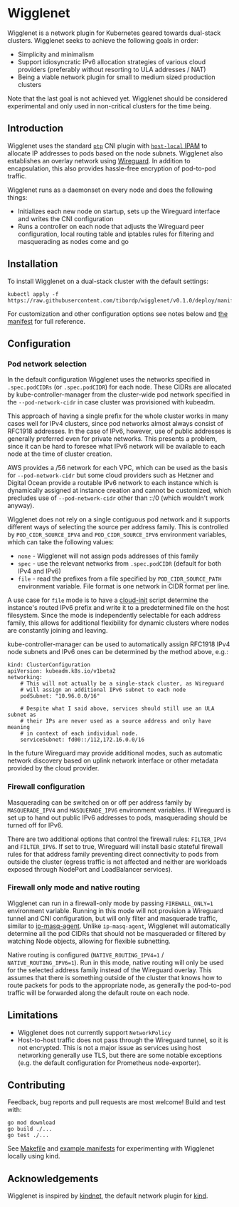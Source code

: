 # Wigglenet

Wigglenet is a network plugin for Kubernetes geared towards dual-stack clusters. Wigglenet seeks to achieve the following goals in order:

- Simplicity and minimalism
- Support idiosyncratic IPv6 allocation strategies of various cloud providers (preferably without resorting to ULA addresses / NAT)
- Being a viable network plugin for small to medium sized production clusters

Note that the last goal is not achieved yet. Wigglenet should be considered experimental and only used in non-critical clusters for the time being.

## Introduction

Wigglenet uses the standard [`ptp`](https://www.cni.dev/plugins/current/main/ptp/) CNI plugin with [`host-local` IPAM](https://www.cni.dev/plugins/current/ipam/host-local/) to allocate IP addresses to pods based on the node subnets. Wigglenet also establishes an overlay network using [Wireguard](https://www.wireguard.com/). In addition to encapsulation, this also provides hassle-free encryption of pod-to-pod traffic.

Wigglenet runs as a daemonset on every node and does the following things:
- Initializes each new node on startup, sets up the Wireguard interface and writes the CNI configuration
- Runs a controller on each node that adjusts the Wireguard peer configuration, local routing table and iptables rules for filtering and masquerading as nodes come and go

## Installation

To install Wigglenet on a dual-stack cluster with the default settings:

```shell
kubectl apply -f https://raw.githubusercontent.com/tibordp/wigglenet/v0.1.0/deploy/manifest.yaml
```

For customization and other configuration options see notes below and [the manifest](./deploy/manifest.yaml) for full reference.

## Configuration

### Pod network selection

In the default configuration Wigglenet uses the networks specified in `.spec.podCIDRs` (or `.spec.podCIDR`) for each node. These CIDRs are allocated by kube-controller-manager from the cluster-wide pod network specified in the `--pod-network-cidr` in case cluster was provisioned with kubeadm. 

This approach of having a single prefix for the whole cluster works in many cases well for IPv4 clusters, since pod networks almost always consist of RFC1918 addresses. In the case of IPv6, however, use of public addresses is generally preferred even for private networks. This presents a problem, since it can be hard to foresee what IPv6 network will be available to each node at the time of cluster creation.

AWS provides a /56 network for each VPC, which can be used as the basis for `--pod-network-cidr` but some cloud providers such as Hetzner and Digital Ocean provide a routable IPv6 network to each instance which is dynamically assigned at instance creation and cannot be customized, which precludes use of `--pod-network-cidr` other than ::/0 (which wouldn't work anyway).

Wigglenet does not rely on a single contiguous pod network and it supports different ways of selecting the source per address family. This is controlled by `POD_CIDR_SOURCE_IPV4` and `POD_CIDR_SOURCE_IPV6` environment variables, which can take the following values:

- `none` - Wigglenet will not assign pods addresses of this family
- `spec` - use the relevant networks from `.spec.podCIDR` (default for both IPv4 and IPv6)
- `file` - read the prefixes from a file specified by `POD_CIDR_SOURCE_PATH` environment variable. File format is one network in CIDR format per line.

A use case for `file` mode is to have a [cloud-init](https://cloudinit.readthedocs.io/en/latest/) script determine the instance's routed IPv6 prefix and write it to a predetermined file on the host filesystem. Since the mode is independently selectable for each address family, this allows for additional flexibility for dynamic clusters where nodes are constantly joining and leaving.

kube-controller-manager can be used to automatically assign RFC1918 IPv4 node subnets and IPv6 ones can be determined by the method above, e.g.:

```
kind: ClusterConfiguration
apiVersion: kubeadm.k8s.io/v1beta2
networking:
    # This will not actually be a single-stack cluster, as Wireguard
    # will assign an additional IPv6 subnet to each node
    podSubnet: "10.96.0.0/16"

    # Despite what I said above, services should still use an ULA subnet as
    # their IPs are never used as a source address and only have meaning
    # in context of each individual node.
    serviceSubnet: fd00::/112,172.16.0.0/16
```

In the future Wireguard may provide additional modes, such as automatic network discovery based on uplink network interface or other metadata provided by the cloud provider.

### Firewall configuration

Masquerading can be switched on or off per address family by `MASQUERADE_IPV4` and `MASQUERADE_IPV6` environment variables. If Wireguard is set up to hand out public IPv6 addresses to pods, masquerading should be turned off for IPv6.

There are two additional options that control the firewall rules: `FILTER_IPV4` and `FILTER_IPV6`. If set to true, Wireguard will install basic stateful firewall rules for that address family preventing direct connectivity to pods from outside the cluster (egress traffic is not affected and neither are workloads exposed through NodePort and LoadBalancer services).

### Firewall only mode and native routing

Wigglenet can run in a firewall-only mode by passing `FIREWALL_ONLY=1` environment variable. Running in this mode will not provision a Wireguard tunnel and CNI configuration, but will only filter and masquerade traffic, similar to [ip-masq-agent](https://github.com/kubernetes-sigs/ip-masq-agent). Unlike `ip-masq-agent`, Wigglenet will automatically determine all the pod CIDRs that should not be masqueraded or filtered by watching Node objects, allowing for flexible subnetting.

Native routing is configured (`NATIVE_ROUTING_IPV4=1` / `NATIVE_ROUTING_IPV6=1`). Run in this mode, native routing will only be used for the selected address family instead of the Wireguard overlay. This assumes that there is something outside of the cluster that knows how to route packets for pods to the appropriate node, as generally the pod-to-pod traffic will be forwarded along the default route on each node.

## Limitations

- Wigglenet does not currently support `NetworkPolicy`
- Host-to-host traffic does not pass through the Wireguard tunnel, so it is not encrypted. This is not a major issue as services using host networking generally use TLS, but there are some notable exceptions (e.g. the default configuration for Prometheus node-exporter).

## Contributing

Feedback, bug reports and pull requests are most welcome! Build and test with:

```
go mod download
go build ./...
go test ./...
```

See [Makefile](./Makefile) and [example manifests](./testing) for experimenting with Wigglenet locally using kind.


## Acknowledgements

Wigglenet is inspired by [kindnet](https://github.com/kubernetes-sigs/kind/tree/main/images/kindnetd), the default network plugin for [kind](https://kind.sigs.k8s.io/).
